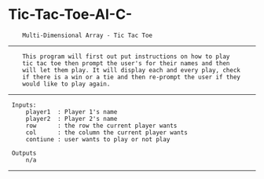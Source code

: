 # Tic-Tac-Toe-AI-C-
 		Multi-Dimensional Array - Tic Tac Toe
  _____________________________________________________________________
 		This program will first out put instructions on how to play
 		tic tac toe then prompt the user's for their names and then
 		will let them play. It will display each and every play, check
 		if there is a win or a tie and then re-prompt the user if they
 		would like to play again.
  _____________________________________________________________________
 	 Inputs:
 		 player1  : Player 1's name
 		 player2  : Player 2's name
 		 row      : the row the current player wants
 		 col      : the column the current player wants
 		 contiune : user wants to play or not play
 	
 	 Outputs
 		 n/a
  _____________________________________________________________________
